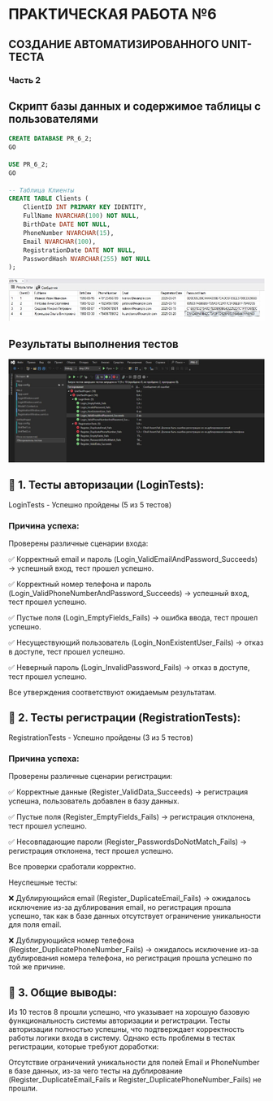 # ПРАКТИЧЕСКАЯ РАБОТА №6

## СОЗДАНИЕ АВТОМАТИЗИРОВАННОГО UNIT-ТЕСТА

### Часть 2

## Скрипт базы данных и содержимое таблицы с пользователями

``` sql
CREATE DATABASE PR_6_2;
GO

USE PR_6_2;
GO

-- Таблица Клиенты
CREATE TABLE Clients (
    ClientID INT PRIMARY KEY IDENTITY,
    FullName NVARCHAR(100) NOT NULL,
    BirthDate DATE NOT NULL,
    PhoneNumber NVARCHAR(15),
    Email NVARCHAR(100),
    RegistrationDate DATE NOT NULL,
    PasswordHash NVARCHAR(255) NOT NULL
);
```
![image](bd.png)


## Результаты выполнения тестов
![image](results.jpg)

## 🔹 1. Тесты авторизации (LoginTests):

LoginTests - Успешно пройдены (5 из 5 тестов)

### Причина успеха:

Проверены различные сценарии входа:

✅ Корректный email и пароль (Login_ValidEmailAndPassword_Succeeds) → успешный вход, тест прошел успешно.

✅ Корректный номер телефона и пароль (Login_ValidPhoneNumberAndPassword_Succeeds) → успешный вход, тест прошел успешно.

✅ Пустые поля (Login_EmptyFields_Fails) → ошибка ввода, тест прошел успешно.

✅ Несуществующий пользователь (Login_NonExistentUser_Fails) → отказ в доступе, тест прошел успешно.

✅ Неверный пароль (Login_InvalidPassword_Fails) → отказ в доступе, тест прошел успешно.

Все утверждения соответствуют ожидаемым результатам.

## 🔹 2. Тесты регистрации (RegistrationTests):

RegistrationTests - Успешно пройдены (3 из 5 тестов)

### Причина успеха:

Проверены различные сценарии регистрации:

✅ Корректные данные (Register_ValidData_Succeeds) → регистрация успешна, пользователь добавлен в базу данных.

✅ Пустые поля (Register_EmptyFields_Fails) → регистрация отклонена, тест прошел успешно.

✅ Несовпадающие пароли (Register_PasswordsDoNotMatch_Fails) → регистрация отклонена, тест прошел успешно.

Все проверки сработали корректно.

Неуспешные тесты:

❌ Дублирующийся email (Register_DuplicateEmail_Fails) → ожидалось исключение из-за дублирования email, но регистрация прошла успешно, так как в базе данных отсутствует ограничение уникальности для поля email.

❌ Дублирующийся номер телефона (Register_DuplicatePhoneNumber_Fails) → ожидалось исключение из-за дублирования номера телефона, но регистрация прошла успешно по той же причине.

## 🔹 3. Общие выводы:


Из 10 тестов 8 прошли успешно, что указывает на хорошую базовую функциональность системы авторизации и регистрации. Тесты авторизации полностью успешны, что подтверждает корректность работы логики входа в систему. Однако есть проблемы в тестах регистрации, которые требуют доработки:

Отсутствие ограничений уникальности для полей Email и PhoneNumber в базе данных, из-за чего тесты на дублирование (Register_DuplicateEmail_Fails и Register_DuplicatePhoneNumber_Fails) не прошли.

